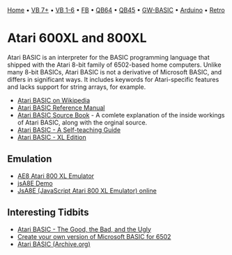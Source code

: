 [Home](https://gotbasic.com) • [VB 7+](VB.md) • [VB 1-6](vb6.md) • [FB](FreeBASIC.md) • [QB64](QB64.md) • [QB45](QB.md) • [GW-BASIC](GW-BASIC.md) • [Arduino](AVR.md) • [Retro](micros.md)

# Atari 600XL and 800XL

Atari BASIC is an interpreter for the BASIC programming language that shipped with the Atari 8-bit family of 6502-based home computers. Unlike many 8-bit BASICs, Atari BASIC is not a derivative of Microsoft BASIC, and differs in significant ways. It includes keywords for Atari-specific features and lacks support for string arrays, for example. 

- [Atari BASIC on Wikipedia](https://en.wikipedia.org/wiki/Atari_BASIC)
- [Atari BASIC Reference Manual](https://archive.org/stream/atari-basic-reference-manual/ataribasicreferencemanual#page/n65/mode/2up)
- [Atari BASIC Source Book](https://archive.org/details/ataribooks-the-atari-basic-source-book) - A comlete explanation of the inside workings of Atari BASIC, along with the orginal source.
- [Atari BASIC - A Self-teaching Guide](https://www.atariarchives.org/basic/)
- [Atari BASIC - XL Edition](https://www.atariarchives.org/basicxl/)

## Emulation

- [AE8 Atari 800 XL Emulator](http://www.zerstoerung.de/)
- [jsA8E Demo](http://www.zerstoerung.de/jsa8e/)
- [JsA8E (JavaScript Atari 800 XL Emulator) online](http://atariage.com/forums/topic/224709-jsa8e-javascript-atari-800-xl-emulator-online/)

## Interesting Tidbits

- [Atari BASIC - The Good, the Bad, and the Ugly](https://web.archive.org/web/20070524044410/http://www3.sympatico.ca/maury/other_stuff/atari_basic.html)
- [Create your own version of Microsoft BASIC for 6502](https://www.pagetable.com/?p=46)
- [Atari BASIC (Archive.org)](https://archive.org/search.php?query=atari%20basic)
